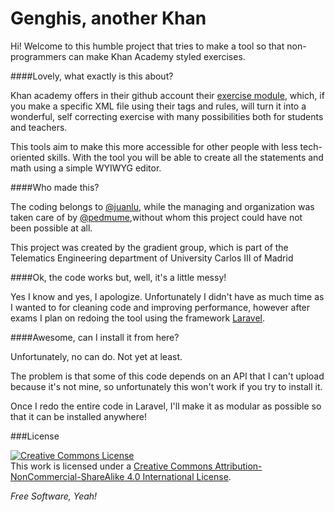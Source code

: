 Genghis, another Khan
=====================
Hi!
Welcome to this humble project that tries to make a tool so that non-programmers can make Khan Academy styled exercises.

####Lovely, what exactly is this about?

Khan academy offers in their github account their [exercise module], which, if you make a specific XML file using their tags and rules, will turn it into a wonderful, self correcting exercise with many possibilities both for students and teachers.

This tools aim to make this more accessible for other people with less tech-oriented skills. With the tool you will be able to create all the statements and math using a simple WYIWYG editor.

####Who made this?

The coding belongs to [@juanlu], while the managing and organization was taken care of by [@pedmume],without whom this project could have not been possible at all.

This project was created by the gradient group, which is part of the Telematics Engineering department of University Carlos III of Madrid

####Ok, the code works but, well, it's a little messy!

Yes I know and yes, I apologize. Unfortunately I didn't have as much time as I wanted to for cleaning code and improving performance, however after exams I plan on redoing the tool using the framework [Laravel].

####Awesome, can I install it from here?

Unfortunately, no can do. Not yet at least.

The problem is that some of this code depends on an API that I can't upload because it's not mine, so unfortunately this won't work if you try to install it.

Once I redo the entire code in Laravel, I'll make it as modular as possible so that it can be installed anywhere!


###License

<a rel="license" href="http://creativecommons.org/licenses/by-nc-sa/4.0/deed.en_US"><img alt="Creative Commons License" style="border-width:0" src="http://i.creativecommons.org/l/by-nc-sa/4.0/88x31.png" /></a><br />This work is licensed under a <a rel="license" href="http://creativecommons.org/licenses/by-nc-sa/4.0/deed.en_US">Creative Commons Attribution-NonCommercial-ShareAlike 4.0 International License</a>.

*Free Software, Yeah!*

  [Laravel]: http://laravel.com/
  [exercise module]: https://github.com/Khan/khan-exercises
  [@juanlu]: http://juanlu.is
  [@pedmume]: https://github.com/pedmume
            
